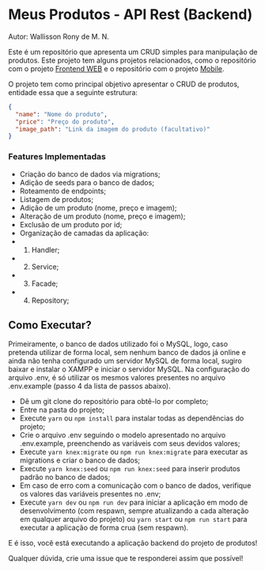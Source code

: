 # Meus Produtos - API Rest (Backend)

Autor: Wallisson Rony de M. N.

Este é um repositório que apresenta um CRUD simples para manipulação de produtos. Este projeto tem alguns projetos relacionados, como o repositório com o projeto <a href="https://github.com/wallrony/products-frontend" target="_blank">Frontend WEB</a> e o repositório com o projeto <a href="https://github.com/wallrony/products-frontend" target="_blank">Mobile</a>.

O projeto tem como principal objetivo apresentar o CRUD de produtos, entidade essa que a seguinte estrutura:

```json
{
  "name": "Nome do produto",
  "price": "Preço do produto",
  "image_path": "Link da imagem do produto (facultativo)"
}
```

### Features Implementadas

- Criação do banco de dados via migrations;
- Adição de seeds para o banco de dados;
- Roteamento de endpoints;
- Listagem de produtos;
- Adição de um produto (nome, preço e imagem);
- Alteração de um produto (nome, preço e imagem);
- Exclusão de um produto por id;
- Organização de camadas da aplicação:
- 1. Handler;
- 2. Service;
- 3. Facade;
- 4. Repository;

## Como Executar?

Primeiramente, o banco de dados utilizado foi o MySQL, logo, caso pretenda utilizar de forma local, sem nenhum banco de dados já online e ainda não tenha configurado um servidor MySQL de forma local, sugiro baixar e instalar o XAMPP e iniciar o servidor MySQL. Na configuração do arquivo .env, é só utilizar os mesmos valores presentes no arquivo .env.example (passo 4 da lista de passos abaixo).

- Dê um git clone do repositório para obtê-lo por completo;
- Entre na pasta do projeto;
- Execute `yarn` ou `npm install` para instalar todas as dependências do projeto;
- Crie o arquivo .env seguindo o modelo apresentado no arquivo .env.example, preenchendo as variáveis com seus devidos valores;
- Execute `yarn knex:migrate` ou `npm run knex:migrate` para executar as migrations e criar o banco de dados;
- Execute `yarn knex:seed` ou `npm run knex:seed` para inserir produtos padrão no banco de dados;
- Em caso de erro com a comunicação com o banco de dados, verifique os valores das variáveis presentes no .env;
- Execute `yarn dev` ou `npm run dev` para iniciar a aplicação em modo de desenvolvimento (com respawn, sempre atualizando a cada alteração em qualquer arquivo do projeto) ou `yarn start` ou `npm run start` para executar a aplicação de forma crua (sem respawn).

E é isso, você está executando a aplicação backend do projeto de produtos!

Qualquer dúvida, crie uma issue que te responderei assim que possível!

